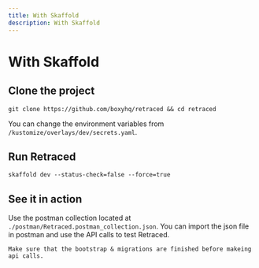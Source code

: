 ```yaml
---
title: With Skaffold
description: With Skaffold
---
```


# With Skaffold

## Clone the project

`git clone https://github.com/boxyhq/retraced && cd retraced`

You can change the environment variables from `/kustomize/overlays/dev/secrets.yaml`.

## Run Retraced

`skaffold dev --status-check=false --force=true`

## See it in action

Use the postman collection located at `./postman/Retraced.postman_collection.json`.
You can import the json file in postman and use the API calls to test Retraced.

`Make sure that the bootstrap & migrations are finished before makeing api calls.`
